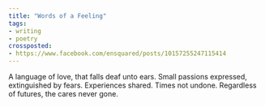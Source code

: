 ```yaml
---
title: "Words of a Feeling"
tags:
- writing
- poetry
crossposted:
- https://www.facebook.com/ensquared/posts/10157255247115414
---
```

A language of love, that falls deaf unto ears.
Small passions expressed, extinguished by fears.
Experiences shared. Times not undone.
Regardless of futures, the cares never gone.